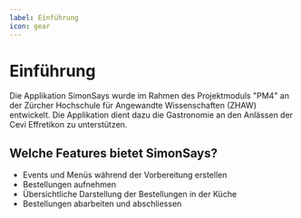 ```yaml
---
label: Einführung
icon: gear
---
```

# Einführung

Die Applikation SimonSays wurde im Rahmen des Projektmoduls "PM4" an der Zürcher Hochschule für Angewandte Wissenschaften (ZHAW) entwickelt.
Die Applikation dient dazu die Gastronomie an den Anlässen der Cevi Effretikon zu unterstützen.

## Welche Features bietet SimonSays?
* Events und Menüs während der Vorbereitung erstellen
* Bestellungen aufnehmen
* Übersichtliche Darstellung der Bestellungen in der Küche
* Bestellungen abarbeiten und abschliessen
